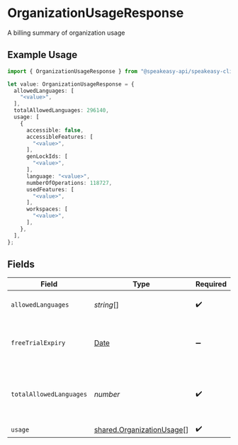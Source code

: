 # OrganizationUsageResponse

A billing summary of organization usage

## Example Usage

```typescript
import { OrganizationUsageResponse } from "@speakeasy-api/speakeasy-client-sdk-typescript/sdk/models/shared";

let value: OrganizationUsageResponse = {
  allowedLanguages: [
    "<value>",
  ],
  totalAllowedLanguages: 296140,
  usage: [
    {
      accessible: false,
      accessibleFeatures: [
        "<value>",
      ],
      genLockIds: [
        "<value>",
      ],
      language: "<value>",
      numberOfOperations: 118727,
      usedFeatures: [
        "<value>",
      ],
      workspaces: [
        "<value>",
      ],
    },
  ],
};
```

## Fields

| Field                                                                                         | Type                                                                                          | Required                                                                                      | Description                                                                                   |
| --------------------------------------------------------------------------------------------- | --------------------------------------------------------------------------------------------- | --------------------------------------------------------------------------------------------- | --------------------------------------------------------------------------------------------- |
| `allowedLanguages`                                                                            | *string*[]                                                                                    | :heavy_check_mark:                                                                            | List of allowed languages                                                                     |
| `freeTrialExpiry`                                                                             | [Date](https://developer.mozilla.org/en-US/docs/Web/JavaScript/Reference/Global_Objects/Date) | :heavy_minus_sign:                                                                            | Expiry date of the free trial, will be null if no trial                                       |
| `totalAllowedLanguages`                                                                       | *number*                                                                                      | :heavy_check_mark:                                                                            | Total number of allowed languages, -1 if unlimited                                            |
| `usage`                                                                                       | [shared.OrganizationUsage](../../../sdk/models/shared/organizationusage.md)[]                 | :heavy_check_mark:                                                                            | N/A                                                                                           |